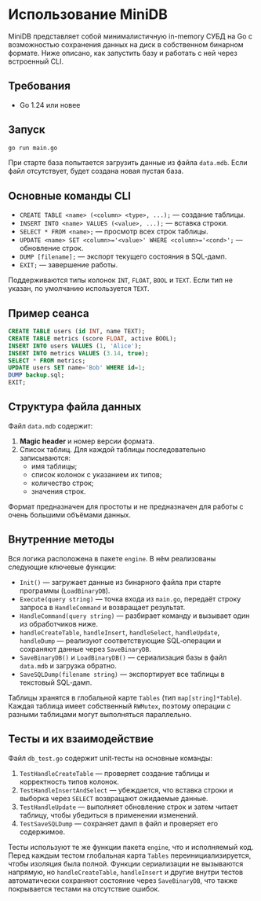 # Использование MiniDB

MiniDB представляет собой минималистичную in-memory СУБД на Go с возможностью сохранения данных на диск в собственном бинарном формате. Ниже описано, как запустить базу и работать с ней через встроенный CLI.

## Требования
- Go 1.24 или новее

## Запуск
```bash
go run main.go
```
При старте база попытается загрузить данные из файла `data.mdb`. Если файл отсутствует, будет создана новая пустая база.

## Основные команды CLI
- `CREATE TABLE <name> (<column> <type>, ...);` — создание таблицы.
- `INSERT INTO <name> VALUES (<value>, ...);` — вставка строки.
- `SELECT * FROM <name>;` — просмотр всех строк таблицы.
- `UPDATE <name> SET <column>='<value>' WHERE <column>='<cond>';` — обновление строк.
- `DUMP [filename];` — экспорт текущего состояния в SQL‑дамп.
- `EXIT;` — завершение работы.

Поддерживаются типы колонок `INT`, `FLOAT`, `BOOL` и `TEXT`. Если тип не указан, по умолчанию используется `TEXT`.

## Пример сеанса
```sql
CREATE TABLE users (id INT, name TEXT);
CREATE TABLE metrics (score FLOAT, active BOOL);
INSERT INTO users VALUES (1, 'Alice');
INSERT INTO metrics VALUES (3.14, true);
SELECT * FROM metrics;
UPDATE users SET name='Bob' WHERE id=1;
DUMP backup.sql;
EXIT;
```

## Структура файла данных
Файл `data.mdb` содержит:
1. **Magic header** и номер версии формата.
2. Список таблиц. Для каждой таблицы последовательно записываются:
   - имя таблицы;
   - список колонок с указанием их типов;
   - количество строк;
   - значения строк.

Формат предназначен для простоты и не предназначен для работы с очень большими объёмами данных.

## Внутренние методы

Вся логика расположена в пакете `engine`. В нём реализованы следующие ключевые функции:

- `Init()` — загружает данные из бинарного файла при старте программы (`LoadBinaryDB`).
- `Execute(query string)` — точка входа из `main.go`, передаёт строку запроса в `HandleCommand` и возвращает результат.
- `HandleCommand(query string)` — разбирает команду и вызывает один из обработчиков ниже.
- `handleCreateTable`, `handleInsert`, `handleSelect`, `handleUpdate`, `handleDump` — реализуют соответствующие SQL‑операции и сохраняют данные через `SaveBinaryDB`.
- `SaveBinaryDB()` и `LoadBinaryDB()` — сериализация базы в файл `data.mdb` и загрузка обратно.
- `SaveSQLDump(filename string)` — экспортирует все таблицы в текстовый SQL‑дамп.

Таблицы хранятся в глобальной карте `Tables` (тип `map[string]*Table`).
Каждая таблица имеет собственный `RWMutex`, поэтому операции с разными таблицами могут выполняться параллельно.

## Тесты и их взаимодействие

Файл `db_test.go` содержит unit‑тесты на основные команды:

1. `TestHandleCreateTable` — проверяет создание таблицы и корректность типов колонок.
2. `TestHandleInsertAndSelect` — убеждается, что вставка строки и выборка через `SELECT` возвращают ожидаемые данные.
3. `TestHandleUpdate` — выполняет обновление строк и затем читает таблицу, чтобы убедиться в применении изменений.
4. `TestSaveSQLDump` — сохраняет дамп в файл и проверяет его содержимое.

Тесты используют те же функции пакета `engine`, что и исполняемый код. Перед каждым тестом глобальная карта `Tables` переинициализируется, чтобы изоляция была полной. Функции сериализации не вызываются напрямую, но `handleCreateTable`, `handleInsert` и другие внутри тестов автоматически сохраняют состояние через `SaveBinaryDB`, что также покрывается тестами на отсутствие ошибок.
